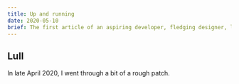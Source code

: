 ```yaml
---
title: Up and running
date: 2020-05-10
brief: The first article of an aspiring developer, fledging designer, long-distance runner
---
```


## Lull

In late April 2020, I went through a bit of a rough patch.
